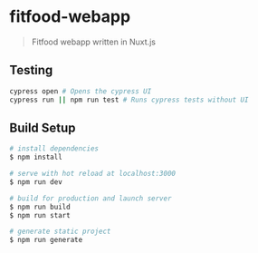 # fitfood-webapp

> Fitfood webapp written in Nuxt.js

## Testing

```bash
cypress open # Opens the cypress UI
cypress run || npm run test # Runs cypress tests without UI
```

## Build Setup

```bash
# install dependencies
$ npm install

# serve with hot reload at localhost:3000
$ npm run dev

# build for production and launch server
$ npm run build
$ npm run start

# generate static project
$ npm run generate
```
